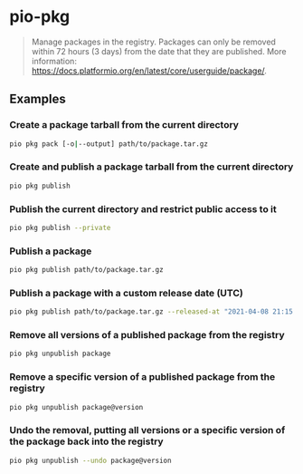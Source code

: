 # pio-pkg

> Manage packages in the registry. Packages can only be removed within 72 hours (3 days) from the date that they are published. More information: <https://docs.platformio.org/en/latest/core/userguide/package/>.

## Examples

### Create a package tarball from the current directory

```bash
pio pkg pack [-o|--output] path/to/package.tar.gz
```

### Create and publish a package tarball from the current directory

```bash
pio pkg publish
```

### Publish the current directory and restrict public access to it

```bash
pio pkg publish --private
```

### Publish a package

```bash
pio pkg publish path/to/package.tar.gz
```

### Publish a package with a custom release date (UTC)

```bash
pio pkg publish path/to/package.tar.gz --released-at "2021-04-08 21:15:38"
```

### Remove all versions of a published package from the registry

```bash
pio pkg unpublish package
```

### Remove a specific version of a published package from the registry

```bash
pio pkg unpublish package@version
```

### Undo the removal, putting all versions or a specific version of the package back into the registry

```bash
pio pkg unpublish --undo package@version
```
